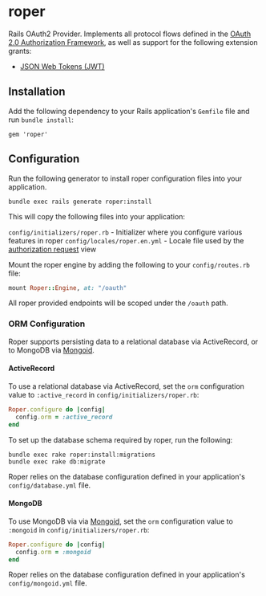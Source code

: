 # roper

Rails OAuth2 Provider. Implements all protocol flows defined in the [OAuth 2.0 Authorization Framework](https://tools.ietf.org/html/rfc6749), as well as support for the following extension grants:

- [JSON Web Tokens (JWT)](https://tools.ietf.org/html/rfc7523)

## Installation

Add the following dependency to your Rails application's `Gemfile` file and run `bundle install`:

    gem 'roper'


## Configuration

Run the following generator to install roper configuration files into your application.

```
bundle exec rails generate roper:install
```

This will copy the following files into your application:

`config/initializers/roper.rb` - Initializer where you configure various features in roper
`config/locales/roper.en.yml` - Locale file used by the [authorization request](https://tools.ietf.org/html/rfc6749#section-4.1.1) view

Mount the roper engine by adding the following to your `config/routes.rb` file:

```ruby
mount Roper::Engine, at: "/oauth"
```

All roper provided endpoints will be scoped under the `/oauth` path.


### ORM Configuration

Roper supports persisting data to a relational database via ActiveRecord, or to MongoDB via [Mongoid](https://docs.mongodb.org/ecosystem/tutorial/ruby-mongoid-tutorial/#ruby-mongoid-tutorial).

#### ActiveRecord

To use a relational database via ActiveRecord, set the `orm` configuration value to `:active_record` in `config/initializers/roper.rb`:

```ruby
Roper.configure do |config|
  config.orm = :active_record
end
```

To set up the database schema required by roper, run the following:

```
bundle exec rake roper:install:migrations
bundle exec rake db:migrate
```

Roper relies on the database configuration defined in your application's `config/database.yml` file.

#### MongoDB

To use MongoDB via via [Mongoid](https://docs.mongodb.org/ecosystem/tutorial/ruby-mongoid-tutorial/#ruby-mongoid-tutorial), set the `orm` configuration value to `:mongoid` in `config/initializers/roper.rb`:

```ruby
Roper.configure do |config|
  config.orm = :mongoid
end
```

Roper relies on the database configuration defined in your application's `config/mongoid.yml` file.
